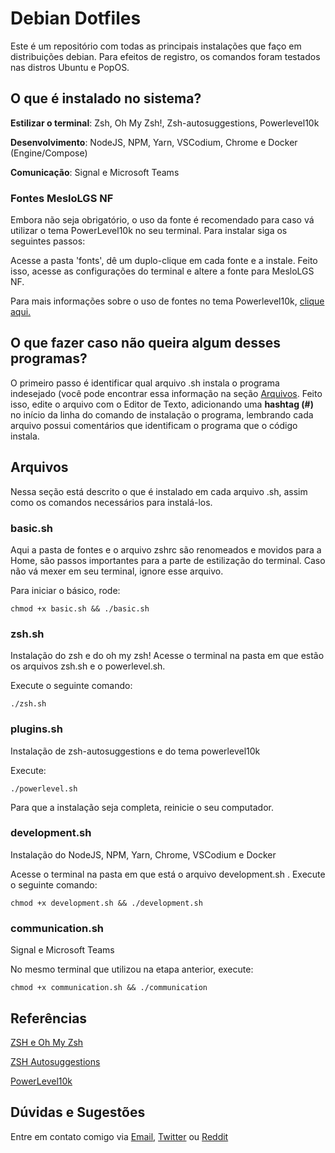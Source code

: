 # Debian Dotfiles
Este é um repositório com todas as principais instalações que faço em distribuições debian. Para efeitos de registro, os comandos foram testados nas distros Ubuntu e PopOS. 

## O que é instalado no sistema?
**Estilizar o terminal**: Zsh, Oh My Zsh!, Zsh-autosuggestions, Powerlevel10k
	
**Desenvolvimento**: NodeJS, NPM, Yarn, VSCodium, Chrome e Docker (Engine/Compose)
	
**Comunicação**: Signal e Microsoft Teams

### Fontes MesloLGS NF
Embora não seja obrigatório, o uso da fonte é recomendado para caso vá utilizar o tema PowerLevel10k no seu terminal. Para instalar siga os seguintes passos:

Acesse a pasta 'fonts', dê um duplo-clique em cada fonte e a instale. 
Feito isso, acesse as configurações do terminal e altere a fonte para MesloLGS NF.

Para mais informações sobre o uso de fontes no tema Powerlevel10k, [clique aqui.](https://github.com/romkatv/powerlevel10k#meslo-nerd-font-patched-for-powerlevel10k)
	
## O que fazer caso não queira algum desses programas?
O primeiro passo é identificar qual arquivo .sh instala o programa indesejado (você pode encontrar essa informação na seção [Arquivos](https://github.com/thigcampos/desktop/edit/main/README.md#arquivos). Feito isso, edite o arquivo com o Editor de Texto, adicionando uma **hashtag (#)** no início da linha do comando de instalação o programa, lembrando cada arquivo possui comentários que identificam o programa que o código instala. 

## Arquivos
Nessa seção está descrito o que é instalado em cada arquivo .sh, assim como os comandos necessários para instalá-los.

### basic.sh
Aqui a pasta de fontes e o arquivo zshrc são renomeados e movidos para a Home, são passos importantes para a parte de estilização do terminal. Caso não vá mexer em seu terminal, ignore esse arquivo.

Para iniciar o básico, rode:
	
	chmod +x basic.sh && ./basic.sh

### zsh.sh
Instalação do zsh e do oh my zsh!
Acesse o terminal na pasta em que estão os arquivos zsh.sh e o powerlevel.sh.

Execute o seguinte comando:
	
	./zsh.sh

### plugins.sh
Instalação de zsh-autosuggestions e do tema powerlevel10k

Execute:
	
	./powerlevel.sh
	
Para que a instalação seja completa, reinicie o seu computador.

### development.sh
Instalação do NodeJS, NPM, Yarn, Chrome, VSCodium e Docker

Acesse o terminal na pasta em que está o arquivo development.sh .
Execute o seguinte comando:
	
	chmod +x development.sh && ./development.sh

### communication.sh
Signal e Microsoft Teams

No mesmo terminal que utilizou na etapa anterior, execute:
	
	chmod +x communication.sh && ./communication
	
## Referências
[ZSH e Oh My Zsh](https://github.com/ohmyzsh/ohmyzsh)

[ZSH Autosuggestions](https://github.com/zsh-users/zsh-autosuggestions)

[PowerLevel10k](https://github.com/romkatv/powerlevel10k)

## Dúvidas e Sugestões
Entre em contato comigo via [Email](mailto:vd5fsfx7@anonaddy.me), [Twitter](https://twitter.com/thigcampos_) ou [Reddit](https://www.reddit.com/user/thigcampos_/)
	
